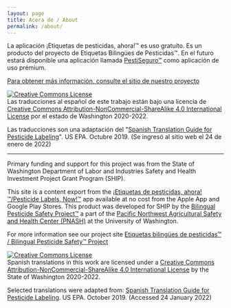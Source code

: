 ```yaml
---
layout: page
title: Acera de / About
permalink: /about/
---
```


<p>La aplicación ¡Etiquetas de pesticidas, ahora!™ es uso gratuito. Es un producto del proyecto de Etiquetas Bilingües de Pesticidas™. En el futuro estará disponible una aplicación llamada <a href="https://deohs.washington.edu/pnash/pestiseguro-pestisafe-Spanish">PestiSeguro™</a> como aplicación de uso prémium.</p>

<p><a href="https://deohs.washington.edu/pnash/LabelsNow-Spanish">Para obtener más información, consulte el sitio de nuestro proyecto</a></p>

<p><a rel="license" href="https://creativecommons.org/licenses/by-nc-sa/4.0/deed.es"><img alt="Creative Commons License" style="border-width:0" src="https://i.creativecommons.org/l/by-nc-sa/4.0/88x31.png" /></a><br />Las traducciones al español de este trabajo están bajo una licencia de <a rel="license" href="https://creativecommons.org/licenses/by-nc-sa/4.0/deed.es">Creative Commons Attribution-NonCommercial-ShareAlike 4.0 International License</a> por el estado de Washington 2020-2022.</p>

<p>Las traducciones son una adaptación del "<a href="https://www.epa.gov/sites/default/files/2019-10/documents/spanish-translation-guide-for-pesticide-labeling.10.10.19.pdf">Spanish Translation Guide for Pesticide Labeling</a>". US EPA. Octubre 2019. (Se ingresó al sitio web el 24 de enero de 2022)</p>

<p><hr /></p>

<p>Primary funding and support for this project was from the State of Washington Department of Labor and Industries Safety and Health Investment Project Grant Program (SHIP).</p>

<p>This site is a content export from the <a href="https://deohs.washington.edu/pnash/LabelsNow">¡Etiquetas de pesticidas, ahora!™/Pesticide Labels, Now!™</a> app available at no cost from the Apple App and Google Play Stores. This product was developed for SHIP by the <a href="https://deohs.washington.edu/pnash/bilingual-pesticide-safety-project">Bilingual Pesticide Safety Project™</a> a part of the <a href="https://deohs.washington.edu/pnash/">Pacific Northwest Agricultural Safety and Health Center (PNASH)</a> at the University of Washington.</p>

<p>For more information see our project site <a href="https://deohs.washington.edu/pnash/LabelsNow">Etiquetas bilingües de pesticidas™ / Bilingual Pesticide Safety™ Project</a></p>

<p><a rel="license" href="https://creativecommons.org/licenses/by-nc-sa/4.0/"><img alt="Creative Commons License" style="border-width:0" src="https://i.creativecommons.org/l/by-nc-sa/4.0/88x31.png" /></a><br />Spanish translations in this work are licensed under a <a rel="license" href="https://creativecommons.org/licenses/by-nc-sa/4.0/">Creative Commons Attribution-NonCommercial-ShareAlike 4.0 International License</a> by the State of Washington 2020-2022.</p>

<p>Selected translations were adapted from: <a href="https://www.epa.gov/sites/default/files/2019-10/documents/spanish-translation-guide-for-pesticide-labeling.10.10.19.pdf">Spanish Translation Guide for Pesticide Labeling</a>. US EPA. October 2019. (Accessed 24 January 2022)</p>